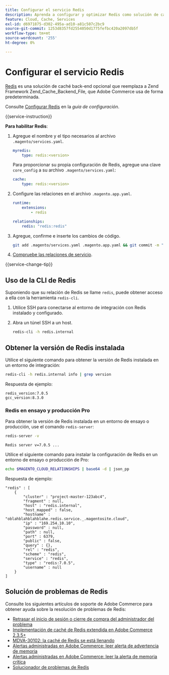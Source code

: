 ```yaml
---
title: Configurar el servicio Redis
description: Aprenda a configurar y optimizar Redis como solución de caché back-end para Adobe Commerce en infraestructuras en la nube.
feature: Cloud, Cache, Services
exl-id: d6971875-d302-495a-ad10-a81c507c2bc9
source-git-commit: 1253d8357fd2554050d1775fefbc420a2097db5f
workflow-type: tm+mt
source-wordcount: '255'
ht-degree: 0%

---
```


# Configurar el servicio Redis

[Redis](https://redis.io) es una solución de caché back-end opcional que reemplaza a Zend Framework Zend_Cache_Backend_File, que Adobe Commerce usa de forma predeterminada.

Consulte [Configurar Redis](https://experienceleague.adobe.com/docs/commerce-operations/configuration-guide/cache/redis/config-redis.html) en la _guía de configuración_.

{{service-instruction}}

**Para habilitar Redis**:

1. Agregue el nombre y el tipo necesarios al archivo `.magento/services.yaml`.

   ```yaml
   myredis:
       type: redis:<version>
   ```

   Para proporcionar su propia configuración de Redis, agregue una clave `core_config` a su archivo `.magento/services.yaml`:

   ```yaml
   cache:
       type: redis:<version>
   ```

1. Configure las relaciones en el archivo `.magento.app.yaml`.

   ```yaml
   runtime:
       extensions:
           - redis
   
   relationships:
       redis: "redis:redis"
   ```

1. Agregue, confirme e inserte los cambios de código.

   ```bash
   git add .magento/services.yaml .magento.app.yaml && git commit -m "Enable redis service" && git push origin <branch-name>
   ```

1. [Compruebe las relaciones de servicio](services-yaml.md#service-relationships).

{{service-change-tip}}

## Uso de la CLI de Redis

Suponiendo que su relación de Redis se llame `redis`, puede obtener acceso a ella con la herramienta `redis-cli`.

1. Utilice SSH para conectarse al entorno de integración con Redis instalado y configurado.

1. Abra un túnel SSH a un host.

   ```bash
   redis-cli -h redis.internal
   ```

## Obtener la versión de Redis instalada

Utilice el siguiente comando para obtener la versión de Redis instalada en un entorno de integración:

```bash
redis-cli -h redis.internal info | grep version
```

Respuesta de ejemplo:

```terminal
redis_version:7.0.5
gcc_version:8.3.0
```

### Redis en ensayo y producción Pro

Para obtener la versión de Redis instalada en un entorno de ensayo o producción, use el comando `redis-server`:

```bash
redis-server -v
```

```terminal
Redis server v=7.0.5 ...
```

Utilice el siguiente comando para instalar la configuración de Redis en un entorno de ensayo o producción de Pro:

```bash
echo $MAGENTO_CLOUD_RELATIONSHIPS | base64 -d | json_pp
```

Respuesta de ejemplo:

```terminal
"redis" : [
    {
        "cluster" : "project-master-123abc4",
        "fragment" : null,
        "host" : "redis.internal",
        "host_mapped" : false,
        "hostname" : "oblahblahblahblahe.redis.service._.magentosite.cloud",
        "ip" : "169.254.10.10",
        "password" : null,
        "path" : null,
        "port" : 6379,
        "public" : false,
        "query" : {},
        "rel" : "redis",
        "scheme" : "redis",
        "service" : "redis",
        "type" : "redis:7.0.5",
        "username" : null
    }
]
```

## Solución de problemas de Redis

Consulte los siguientes artículos de soporte de Adobe Commerce para obtener ayuda sobre la resolución de problemas de Redis:

- [Retrasar el inicio de sesión o cierre de compra del administrador del problema](https://experienceleague.adobe.com/docs/commerce-knowledge-base/kb/troubleshooting/miscellaneous/redis-issue-delay-magento-admin-login-or-checkout.html)
- [Implementación de caché de Redis extendida en Adobe Commerce 2.3.5+](https://experienceleague.adobe.com/docs/commerce-operations/implementation-playbook/best-practices/planning/redis-service-configuration.html)
- [MDVA-30102: la caché de Redis se está llenando](https://experienceleague.adobe.com/docs/commerce-knowledge-base/kb/support-tools/patches/v1-0-6/mdva-30102-magento-patch-redis-cache-getting-full.html)
- [Alertas administradas en Adobe Commerce: leer alerta de advertencia de memoria](https://experienceleague.adobe.com/docs/commerce-knowledge-base/kb/support-tools/managed-alerts/managed-alerts-on-magento-commerce-redis-memory-warning-alert.html)
- [Alertas administradas en Adobe Commerce: leer la alerta de memoria crítica](https://experienceleague.adobe.com/docs/commerce-knowledge-base/kb/support-tools/managed-alerts/managed-alerts-on-magento-commerce-redis-memory-critical-alert.html)
- [Solucionador de problemas de Redis](https://experienceleague.adobe.com/docs/commerce-knowledge-base/kb/troubleshooting/miscellaneous/redis-troubleshooter.html)
